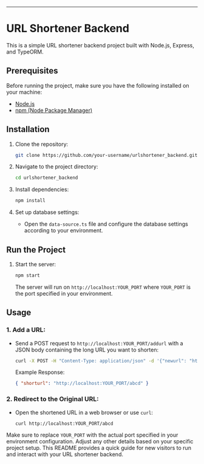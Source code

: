 ---

# URL Shortener Backend

This is a simple URL shortener backend project built with Node.js, Express, and TypeORM.

## Prerequisites

Before running the project, make sure you have the following installed on your machine:

- [Node.js](https://nodejs.org/)
- [npm (Node Package Manager)](https://www.npmjs.com/)

## Installation

1. Clone the repository:

   ```bash
   git clone https://github.com/your-username/urlshortener_backend.git
   ```

2. Navigate to the project directory:

   ```bash
   cd urlshortener_backend
   ```

3. Install dependencies:

   ```bash
   npm install
   ```

4. Set up database settings:

   - Open the `data-source.ts` file and configure the database settings according to your environment.

## Run the Project

1. Start the server:

   ```bash
   npm start
   ```

   The server will run on `http://localhost:YOUR_PORT` where `YOUR_PORT` is the port specified in your environment.

## Usage

### 1. Add a URL:

- Send a POST request to `http://localhost:YOUR_PORT/addurl` with a JSON body containing the long URL you want to shorten:

  ```bash
  curl -X POST -H "Content-Type: application/json" -d '{"newurl": "https://www.example.com"}' http://localhost:YOUR_PORT/addurl
  ```

  Example Response:

  ```json
  { "shorturl": "http://localhost:YOUR_PORT/abcd" }
  ```

### 2. Redirect to the Original URL:

- Open the shortened URL in a web browser or use `curl`:

  ```bash
  curl http://localhost:YOUR_PORT/abcd
  ```

Make sure to replace `YOUR_PORT` with the actual port specified in your environment configuration. Adjust any other details based on your specific project setup. This README provides a quick guide for new visitors to run and interact with your URL shortener backend.
